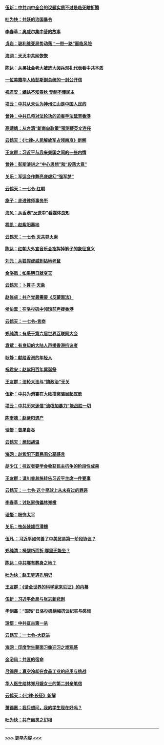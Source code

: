 #### [伍新：中共四中全会的议题实质不过是临死瞎折腾](../pages/nsc993/n11621774.md?t=10311455) 
#### [吐为快：共妖的治国暴令](../pages/nsc993/n11621401.md?t=10311455) 
#### [李春草：奥威尔集中营的故事](../pages/nsc993/n11621373.md?t=10311455) 
#### [贞岩：玻利维亚局势动荡 “一带一路”面临风险](../pages/nsc993/n11619480.md?t=10311455) 
#### [海网：天灭中共网恢恢](../pages/nsc993/n11618261.md?t=10311455) 
#### [陈达：从黑社会老大被选大阅兵观礼代表看中共本质](../pages/nsc993/n11618229.md?t=10311455) 
#### [一位美籍华人给彭斯副总统的一封公开信](../pages/nsc993/n11616906.md?t=10311455) 
#### [祝君安：蟪蛄不知春秋  专制不懂民主](../pages/nsc993/n11616882.md?t=10311455) 
#### [项云：中共从未认为神州江山是中国人民的](../pages/nsc993/n11616763.md?t=10311455) 
#### [曾铮：中共已将对法轮功的迫害手法延至香港](../pages/nsc993/n11616561.md?t=10311455) 
#### [高婧婧：从台湾“新南向政策”预测蔡英文连任](../pages/nsc993/n11616518.md?t=10311455) 
#### [云鹤天：《七律▪人民解放军占领南京》新解](../pages/nsc993/n11616490.md?t=10311455) 
#### [王友群：习近平与我来美国之间的一些内情](../pages/nsc993/n11615052.md?t=10311455) 
#### [曾铮：彭斯演讲之“中心思想”和“段落大意”](../pages/nsc993/n11615020.md?t=10311455) 
#### [关乐：军运会作弊亮底虚幻“强军梦”](../pages/nsc993/n11615008.md?t=10311455) 
#### [云鹤天：一七令‧红朝](../pages/nsc993/n11615000.md?t=10311455) 
#### [旋子：走进律师事务所](../pages/nsc993/n11614894.md?t=10311455) 
#### [海风：从香港“反送中”看媒体良知](../pages/nsc993/n11614480.md?t=10311455) 
#### [程凯：赵紫阳墓地](../pages/nsc993/n11614464.md?t=10311455) 
#### [云鹤天：一七令‧灭共导火索](../pages/nsc993/n11613471.md?t=10311455) 
#### [陈达：红朝大外宣音乐会指挥掉裤子的象征意义](../pages/nsc993/n11613456.md?t=10311455) 
#### [刘元：从狐假虎威到钻地老鼠](../pages/nsc993/n11612832.md?t=10311455) 
#### [金浴凤：如果明日就变天](../pages/nsc993/n11611135.md?t=10311455) 
#### [云鹤天：卜算子‧天象](../pages/nsc993/n11609023.md?t=10311455) 
#### [赵修卓：共产党最需要《反蒙面法》](../pages/nsc993/n11608006.md?t=10311455) 
#### [侯伯鸾：在洛杉矶中领馆前声援香港](../pages/nsc993/n11607802.md?t=10311455) 
#### [云鹤天：一七令•言商](../pages/nsc993/n11606248.md?t=10311455) 
#### [郑纯清：有感于第六届世界互联网大会](../pages/nsc993/n11604718.md?t=10311455) 
#### [袁斌：有良知的大陆人声援香港抗议者](../pages/nsc993/n11603673.md?t=10311455) 
#### [耿静：献给香港的年轻人](../pages/nsc993/n11602462.md?t=10311455) 
#### [祝君安：赵紫阳百年冥诞祭](../pages/nsc993/n11601386.md?t=10311455) 
#### [王友群：法轮大法与“搞政治”无关](../pages/nsc993/n11601658.md?t=10311455) 
#### [伍新：中共为港警在大陆搭窝骗局起底歌](../pages/nsc993/n11601536.md?t=10311455) 
#### [项云：中共历来迷信“流氓加暴力”能战胜一切](../pages/nsc993/n11601496.md?t=10311455) 
#### [陈奎德：赵紫阳遗产](../pages/nsc993/n11601444.md?t=10311455) 
#### [理悟：苦果自吞](../pages/nsc993/n11601385.md?t=10311455) 
#### [云鹤天：想起胡温](../pages/nsc993/n11600033.md?t=10311455) 
#### [海网：赵紫阳下葬民间公墓感言](../pages/nsc993/n11600021.md?t=10311455) 
#### [胡少江：抗议者要学会收获民主抗争的阶段性成果](../pages/nsc993/n11599626.md?t=10311455) 
#### [王友群：请川普总统转告习近平主席一件要事](../pages/nsc993/n11599533.md?t=10311455) 
#### [云鹤天：一七令‧这个星球上从未有过的罪恶](../pages/nsc993/n11598881.md?t=10311455) 
#### [李春草：讨赵家傀儡林郑檄](../pages/nsc993/n11598789.md?t=10311455) 
#### [理悟：粉饰太平](../pages/nsc993/n11598776.md?t=10311455) 
#### [关乐：怯怂装雄巨滑稽](../pages/nsc993/n11598767.md?t=10311455) 
#### [伍凡 ：习近平如何善了中美贸易第一阶段协议？](../pages/nsc993/n11596305.md?t=10311455) 
#### [郑纯清：椅腿朽而折 哪里还能坐？](../pages/nsc993/n11596273.md?t=10311455) 
#### [陈达：中共哪有葬身之地？](../pages/nsc993/n11596253.md?t=10311455) 
#### [吐为快：赵王梦遇孔明记](../pages/nsc993/n11596208.md?t=10311455) 
#### [王友群：《请全世界的科学家来见证》的内幕](../pages/nsc993/n11594091.md?t=10311455) 
#### [伍新：习近平危局与张志新悲剧](../pages/nsc993/n11594089.md?t=10311455) 
#### [毕剑鑫：“国殇”日洛杉矶横幅抗议纪实与感想](../pages/nsc993/n11591301.md?t=10311455) 
#### [理悟：中共亘古第一杀](../pages/nsc993/n11590734.md?t=10311455) 
#### [云鹤天：一七令•大跃进](../pages/nsc993/n11590699.md?t=10311455) 
#### [海网：印度学生蒙面习像迎习之戏观感](../pages/nsc993/n11590675.md?t=10311455) 
#### [金浴凤：共匪的宿命](../pages/nsc993/n11586383.md?t=10311455) 
#### [吕锡民：真空冷却在食品工业的应用与挑战](../pages/nsc993/n11585819.md?t=10311455) 
#### [华人医生给林郑月娥女士的第二封亲笔信](../pages/nsc993/n11585124.md?t=10311455) 
#### [云鹤天：《七律·长征》新解](../pages/nsc993/n11584578.md?t=10311455) 
#### [萧锡惠：我只想问，我的学生现在好吗？](../pages/nsc993/n11583828.md?t=10311455) 
#### [吐为快：共产幽灵之幻相](../pages/nsc993/n11583224.md?t=10311455) 

----
#### [ >>> 更早内容 <<< ](../indexes/nsc993-earlier.md)
